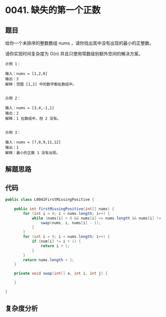 # 0041. 缺失的第一个正数

## 题目
给你一个未排序的整数数组 nums ，请你找出其中没有出现的最小的正整数。

请你实现时间复杂度为 O(n) 并且只使用常数级别额外空间的解决方案。


```
示例 1：

输入：nums = [1,2,0]
输出：3
解释：范围 [1,2] 中的数字都在数组中。


示例 2：

输入：nums = [3,4,-1,1]
输出：2
解释：1 在数组中，但 2 没有。


示例 3：

输入：nums = [7,8,9,11,12]
输出：1
解释：最小的正数 1 没有出现。

```

## 解题思路


## 代码
```java
public class L0041FirstMissingPositive {
        
    public int firstMissingPositive(int[] nums) {
        for (int i = 0; i < nums.length; i++) {
            while (nums[i] > 0 && nums[i] <= nums.length && nums[i] != nums[nums[i] - 1]) {
                swap(nums, i, nums[i] - 1);
            }
        }
        for (int i = 0; i < nums.length; i++) {
            if (num[i] != i + 1) {
                return i + 1;
            }
        }
        return nums.length + 1;
    }

    private void swap(int[] a, int i, int j) {

    }
    
}
```

## 复杂度分析

